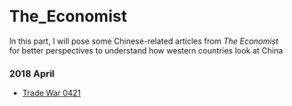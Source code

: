 # The_Economist

In this part, I will pose some Chinese-related articles from *The Economist* for better perspectives to understand how western countries look at China

### 2018 April
* [Trade War 0421]()
